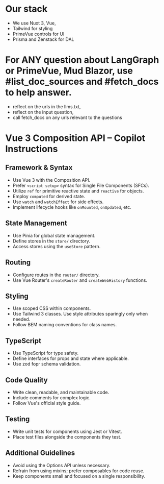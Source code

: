 # Our stack

- We use Nuxt 3, Vue,
- Tailwind for styling
- PrimeVue controls for UI
- Prisma and Zenstack for DAL

# For ANY question about LangGraph or PrimeVue, Mud Blazor, use #list_doc_sources and #fetch_docs to help answer.

- reflect on the urls in the llms.txt,
- reflect on the input question,
- call fetch_docs on any urls relevant to the questions

# Vue 3 Composition API – Copilot Instructions

## Framework & Syntax

- Use Vue 3 with the Composition API.
- Prefer `<script setup>` syntax for Single File Components (SFCs).
- Utilize `ref` for primitive reactive state and `reactive` for objects.
- Employ `computed` for derived state.
- Use `watch` and `watchEffect` for side effects.
- Implement lifecycle hooks like `onMounted`, `onUpdated`, etc.

## State Management

- Use Pinia for global state management.
- Define stores in the `store/` directory.
- Access stores using the `useStore` pattern.

## Routing

- Configure routes in the `router/` directory.
- Use Vue Router's `createRouter` and `createWebHistory` functions.

## Styling

- Use scoped CSS within components.
- Use Tailwind 3 classes. Use style attributes sparingly only when needed.
- Follow BEM naming conventions for class names.

## TypeScript

- Use TypeScript for type safety.
- Define interfaces for props and state where applicable.
- Use zod fopr schema validation.

## Code Quality

- Write clean, readable, and maintainable code.
- Include comments for complex logic.
- Follow Vue's official style guide.

## Testing

- Write unit tests for components using Jest or Vitest.
- Place test files alongside the components they test.

## Additional Guidelines

- Avoid using the Options API unless necessary.
- Refrain from using mixins; prefer composables for code reuse.
- Keep components small and focused on a single responsibility.
